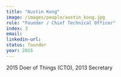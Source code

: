 ```yaml
---
title: "Austin Kong"
image: /images/people/austin_kong.jpg
role: "Founder / Chief Technical Officer"
index: 3
email:
linkedin-url:
status: founder
year: 2015
---
```

2015 Doer of Things (CTO), 2013 Secretary